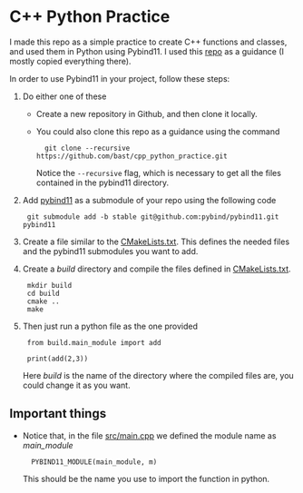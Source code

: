 # C++ Python Practice

I made this repo as a simple practice to create C++ functions and classes, and used them in Python using Pybind11. I used this [repo](https://github.com/bast/pybind11-demo) as a guidance (I mostly copied everything there).

In order to use Pybind11 in your project, follow these steps:

1. Do either one of these

    - Create a new repository in Github, and then clone it locally. 

    - You could also clone this repo as a guidance using the command

            git clone --recursive https://github.com/bast/cpp_python_practice.git

        Notice the `--recursive` flag, which is necessary to get all the files contained in the pybind11 directory.

2. Add [pybind11](https://github.com/pybind/pybind11/tree/b490b44e34f57433e562a2f8f7de6202f30a017a) as a submodule of your repo using the following code

        git submodule add -b stable git@github.com:pybind/pybind11.git pybind11

3. Create a file similar to the [CMakeLists.txt](CMakeLists.txt). This defines the needed files and the pybind11 submodules you want to add.

4. Create a *build* directory and compile the files defined in [CMakeLists.txt](CMakeLists.txt). 

        mkdir build
        cd build
        cmake ..
        make

5. Then just run a python file as the one provided 

        from build.main_module import add

        print(add(2,3))

    Here *build* is the name of the directory where the compiled files are, you could change it as you want. 


## Important things

- Notice that, in the file [src/main.cpp](src/main_file.cpp) we defined the module name as *main_module* 
        
        PYBIND11_MODULE(main_module, m)

    This should be the name you use to import the function in python.